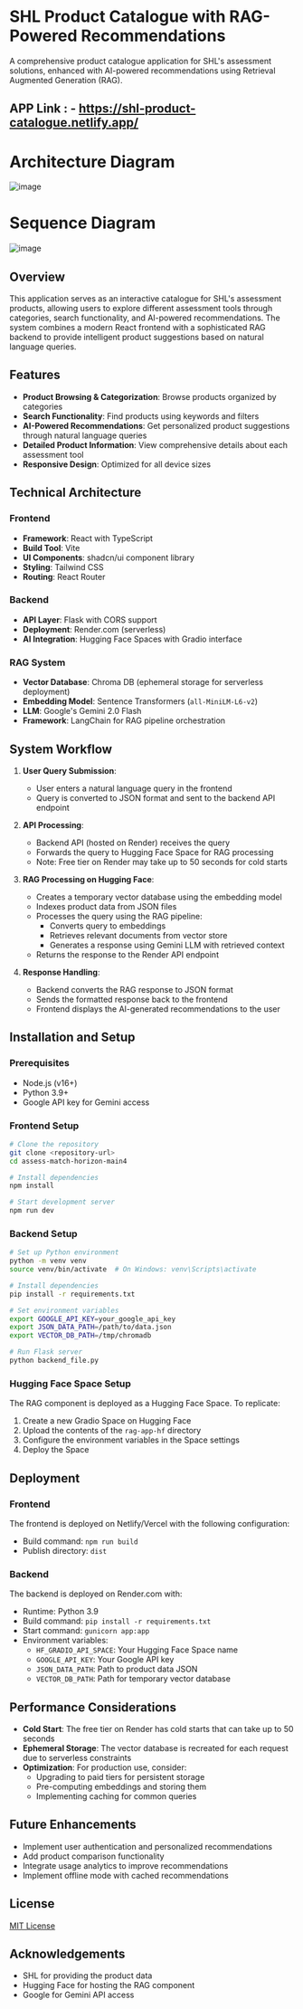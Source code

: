 # SHL Product Catalogue with RAG-Powered Recommendations

A comprehensive product catalogue application for SHL's assessment solutions, enhanced with AI-powered recommendations using Retrieval Augmented Generation (RAG).

## APP Link : - https://shl-product-catalogue.netlify.app/

# Architecture Diagram
![image](https://github.com/user-attachments/assets/ace1ede6-e628-4d9b-aeeb-abc7eeb0c3b7)

# Sequence Diagram
![image](https://github.com/user-attachments/assets/71ff37ff-0a27-4c21-b099-53a10b16b346)


## Overview

This application serves as an interactive catalogue for SHL's assessment products, allowing users to explore different assessment tools through categories, search functionality, and AI-powered recommendations. The system combines a modern React frontend with a sophisticated RAG backend to provide intelligent product suggestions based on natural language queries.

## Features

- **Product Browsing & Categorization**: Browse products organized by categories
- **Search Functionality**: Find products using keywords and filters
- **AI-Powered Recommendations**: Get personalized product suggestions through natural language queries
- **Detailed Product Information**: View comprehensive details about each assessment tool
- **Responsive Design**: Optimized for all device sizes

## Technical Architecture

### Frontend
- **Framework**: React with TypeScript
- **Build Tool**: Vite
- **UI Components**: shadcn/ui component library
- **Styling**: Tailwind CSS
- **Routing**: React Router

### Backend
- **API Layer**: Flask with CORS support
- **Deployment**: Render.com (serverless)
- **AI Integration**: Hugging Face Spaces with Gradio interface

### RAG System
- **Vector Database**: Chroma DB (ephemeral storage for serverless deployment)
- **Embedding Model**: Sentence Transformers (`all-MiniLM-L6-v2`)
- **LLM**: Google's Gemini 2.0 Flash
- **Framework**: LangChain for RAG pipeline orchestration

## System Workflow

1. **User Query Submission**:
   - User enters a natural language query in the frontend
   - Query is converted to JSON format and sent to the backend API endpoint

2. **API Processing**:
   - Backend API (hosted on Render) receives the query
   - Forwards the query to Hugging Face Space for RAG processing
   - Note: Free tier on Render may take up to 50 seconds for cold starts

3. **RAG Processing on Hugging Face**:
   - Creates a temporary vector database using the embedding model
   - Indexes product data from JSON files
   - Processes the query using the RAG pipeline:
     - Converts query to embeddings
     - Retrieves relevant documents from vector store
     - Generates a response using Gemini LLM with retrieved context
   - Returns the response to the Render API endpoint

4. **Response Handling**:
   - Backend converts the RAG response to JSON format
   - Sends the formatted response back to the frontend
   - Frontend displays the AI-generated recommendations to the user

## Installation and Setup

### Prerequisites
- Node.js (v16+)
- Python 3.9+
- Google API key for Gemini access

### Frontend Setup
```bash
# Clone the repository
git clone <repository-url>
cd assess-match-horizon-main4

# Install dependencies
npm install

# Start development server
npm run dev
```

### Backend Setup
```bash
# Set up Python environment
python -m venv venv
source venv/bin/activate  # On Windows: venv\Scripts\activate

# Install dependencies
pip install -r requirements.txt

# Set environment variables
export GOOGLE_API_KEY=your_google_api_key
export JSON_DATA_PATH=/path/to/data.json
export VECTOR_DB_PATH=/tmp/chromadb

# Run Flask server
python backend_file.py
```

### Hugging Face Space Setup
The RAG component is deployed as a Hugging Face Space. To replicate:

1. Create a new Gradio Space on Hugging Face
2. Upload the contents of the `rag-app-hf` directory
3. Configure the environment variables in the Space settings
4. Deploy the Space

## Deployment

### Frontend
The frontend is deployed on Netlify/Vercel with the following configuration:
- Build command: `npm run build`
- Publish directory: `dist`

### Backend
The backend is deployed on Render.com with:
- Runtime: Python 3.9
- Build command: `pip install -r requirements.txt`
- Start command: `gunicorn app:app`
- Environment variables:
  - `HF_GRADIO_API_SPACE`: Your Hugging Face Space name
  - `GOOGLE_API_KEY`: Your Google API key
  - `JSON_DATA_PATH`: Path to product data JSON
  - `VECTOR_DB_PATH`: Path for temporary vector database

## Performance Considerations

- **Cold Start**: The free tier on Render has cold starts that can take up to 50 seconds
- **Ephemeral Storage**: The vector database is recreated for each request due to serverless constraints
- **Optimization**: For production use, consider:
  - Upgrading to paid tiers for persistent storage
  - Pre-computing embeddings and storing them
  - Implementing caching for common queries

## Future Enhancements

- Implement user authentication and personalized recommendations
- Add product comparison functionality
- Integrate usage analytics to improve recommendations
- Implement offline mode with cached recommendations

## License

[MIT License](LICENSE)

## Acknowledgements

- SHL for providing the product data
- Hugging Face for hosting the RAG component
- Google for Gemini API access
